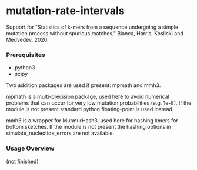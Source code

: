 # mutation-rate-intervals

Support for "Statistics of k-mers from a sequence undergoing a simple mutation
process without spurious matches," Blanca, Harris, Koslicki and Medvedev. 2020.

### Prerequisites

* python3
* scipy

Two addition packages are used if present: mpmath and mmh3.

mpmath is a multi-precision package, used here to avoid numerical problems that
can occur for very low mutation probabilities (e.g. 1e-8). If the module is not
present standard python floating-point is used instead.

mmh3 is a wrapper for MurmurHash3, used here for hashing kmers for bottom
sketches. If the module is not present the hashing options in
simulate_nucleotide_errors are not available.

### Usage Overview

(not finished)

